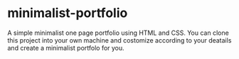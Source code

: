 # minimalist-portfolio
A simple minimalist one page portfolio using HTML and CSS. 
You can clone this project into your own machine and costomize according to your deatails and create a minimalist portfolo for you.
